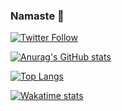 ### Namaste 🙏
[![Twitter Follow](https://img.shields.io/twitter/follow/zonito?color=1DA1F2&logo=twitter&style=for-the-badge)](https://twitter.com/intent/follow?original_referer=https%3A%2F%2Fgithub.com%2Fzonito&screen_name=zonito87)

[![Anurag's GitHub stats](https://github-readme-stats-a5n66i210-zonito.vercel.app/api?username=zonito&count_private=true)](https://github.com/zonito/github-readme-stats)

[![Top Langs](https://github-readme-stats-a5n66i210-zonito.vercel.app/api/top-langs/?username=zonito&layout=compact)](https://github.com/zonito/github-readme-stats)

[![Wakatime stats](https://github-readme-stats-a5n66i210-zonito.vercel.app/api/wakatime?username=zonito&layout=compact)](https://wakatime.com/@zonito)

<!--
**zonito/zonito** is a ✨ _special_ ✨ repository because its `README.md` (this file) appears on your GitHub profile.

Here are some ideas to get you started:

- 🔭 I’m currently working on ...
- 🌱 I’m currently learning ...
- 👯 I’m looking to collaborate on ...
- 🤔 I’m looking for help with ...
- 💬 Ask me about ...
- 📫 How to reach me: ...
- 😄 Pronouns: ...
- ⚡ Fun fact: ...
-->
